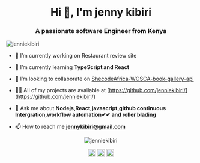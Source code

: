 <h1 align="center">Hi 👋, I'm jenny kibiri</h1>
<h3 align="center">A passionate software Engineer from Kenya</h3>

<p align="left"> <img src="https://komarev.com/ghpvc/?username=jenniekibiri" alt="jenniekibiri" /> </p>

- 🔭 I’m currently working on Restaurant review site

- 🌱 I’m currently learning **TypeScript and React**

- 👯 I’m looking to collaborate on [ShecodeAfrica-WOSCA-book-gallery-api](https://github.com/jenniekibiri/WOSCA-book-gallery-api)

- 👨‍💻 All of my projects are available at [https://github.com/jenniekibiri/](https://github.com/jenniekibiri/)

- 💬 Ask me about **Nodejs,React,javascript,github continuous Intergration,workflow automation✔✔ and roller blading**

- 📫 How to reach me **jennykibiri@gmail.com**

<p align="center"> <img src="https://github-readme-stats.vercel.app/api?username=jenniekibiri&show_icons=true" alt="jenniekibiri" /> </p>

<p align="center">
<a href="https://twitter.com/kibiri_jenny" target="blank"><img align="center" src="https://cdn.jsdelivr.net/npm/simple-icons@3.0.1/icons/twitter.svg" alt="kibiri_jenny" height="20" width="20" /></a>
<a href="https://linkedin.com/in/jeniffer-kibiri-025ab8146" target="blank"><img align="center" src="https://cdn.jsdelivr.net/npm/simple-icons@3.0.1/icons/linkedin.svg" alt="jeniffer-kibiri-025ab8146" height="20" width="20" /></a>
<a href="https://fb.com/jeniffer kibiri" target="blank"><img align="center" src="https://cdn.jsdelivr.net/npm/simple-icons@3.0.1/icons/facebook.svg" alt="jeniffer kibiri" height="20" width="20" /></a>
</p>
